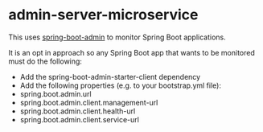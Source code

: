 # admin-server-microservice

This uses [spring-boot-admin](https://github.com/codecentric/spring-boot-admin) to monitor Spring Boot applications.

It is an opt in approach so any Spring Boot app that wants to be monitored must do the following:

* Add the spring-boot-admin-starter-client dependency
* Add the following properties (e.g. to your bootstrap.yml file):
 * spring.boot.admin.url 
 * spring.boot.admin.client.management-url
 * spring.boot.admin.client.health-url
 * spring.boot.admin.client.service-url
